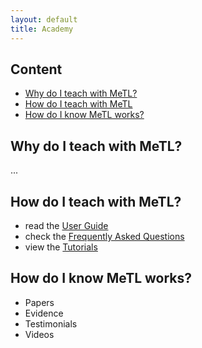 ```yaml
---
layout: default
title: Academy
---
```


## Content

- [Why do I teach with MeTL?](#how-do-i-teach-with-metl) 
- [How do I teach with MeTL](#why-do-i-teach-with-metl) 
- [How do I know MeTL works?](#how-do-i-know-metl-works) 

## Why do I teach with MeTL?

...

## How do I teach with MeTL?

- read the [User Guide](guide.html) 
- check the [Frequently Asked Questions](academy-faq.html) 
- view the [Tutorials](academy-tutorials.html) 

## How do I know MeTL works?

- Papers
- Evidence
- Testimonials
- Videos